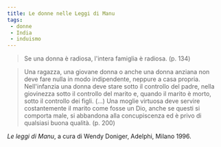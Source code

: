 ```yaml
---
title: Le donne nelle Leggi di Manu
tags: 
 - donne
 - India
 - induismo
---
```




>Se una donna è radiosa, l'intera famiglia è radiosa. (p. 134)

>Una ragazza, una giovane donna o anche una donna anziana non deve fare nulla in modo indipendente, neppure a casa propria. Nell'infanzia una donna deve stare sotto il controllo del padre, nella giovinezza sotto il controllo del marito e, quando il marito è morto, sotto il controllo dei figli. (...) Una moglie virtuosa deve servire costantemente il marito come fosse un Dio, anche se questi si comporta male, si abbandona alla concupiscenza ed è privo di qualsiasi buona qualità. (p. 200)

_Le leggi di Manu_, a cura di Wendy Doniger, Adelphi, Milano 1996.


 
